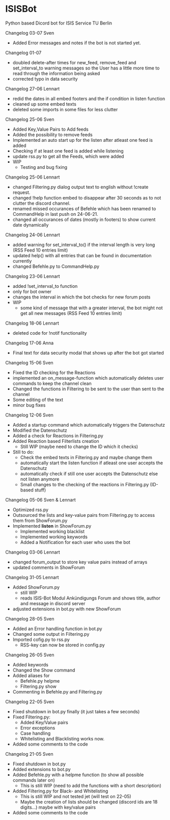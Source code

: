 # ISISBot

Python based Dicord bot for ISIS Service TU Berlin

Changelog 03-07 Sven
- Added Error messages and notes if the bot is not started yet.

Changelog 01-07
- doubled delete-after times for new_feed, remove_feed and set_interval_to warning messages
  so the User has a little more time to read through the information being asked
- corrected typo in data security

Changelog 27-06 Lennart
- redid the dates in all embed footers and the if condition in listen function
- cleaned up some embed texts
- deleted some imports in some files for less clutter

Changelog 25-06 Sven
- Added Key,Value Pairs to Add feeds
- Added the possibility to remove feeds
- Implemented an auto start up for the listen after atleast one feed is added
- Checking if at least one feed is added while listening
- update rss.py to get all the Feeds, which were added
- WIP
  - Testing and bug fixing

Changelog 25-06 Lennart
- changed Filtering.py dialog output text to english without !create request.
- changed !help function embed to disappear after 30 seconds as to not clutter the discord channel.
- renamed missed occurances of Befehle which has been renamed to CommandHelp in last push on 24-06-21.
- changed all occurances of dates (mostly in footers) to show current date dynamically

Changelog 24-06 Lennart
- added warning for set_interval_to() if the interval length is very long (RSS Feed 10 entries limit)
- updated help() with all entries that can be found in documentation currently
- changed Befehle.py to CommandHelp.py  

Changelog 23-06 Lennart
- added !set_interval_to function
- only for bot owner
- changes the interval in which the bot checks for new forum posts
- WIP
  - some kind of message that with a greater interval,
    the bot might not get all new messages (RSS Feed 10 entries limit)

Changelog 18-06 Lennart
- deleted code for !notif functionality

Changelog 17-06 Anna   
- Final text for data security modal that shows up after the bot got started

Changelog 15-06 Sven
- Fixed the ID checking for the Reactions
- implemented an on_message-function which automatically deletes user commands to keep the channel clean
- Changed the functions in Filtering to be sent to the user than sent to the channel
- Some editing of the text
- minor bug fixes

Changelog 12-06 Sven
- Added a startup command which automatically triggers the Datenschutz
- Modified the Datenschutz
- Added a check for Reactions in Filtering.py
- Added Reaction based Filterlists creation
  - Still WIP (maybe need to change the ID which it checks)
- Still to do:
  - Check the embed texts in Filtering.py and maybe change them
  - automatically start the listen function if atleast one user accepts the Datenschutz
  - automatically check if still one user accepts the Datenschutz else not listen anymore
  - Small changes to the checking of the reactions in Filtering.py (ID-based stuff)

Changelog 05-06 Sven & Lennart
- Optimized rss.py
- Outsourced the lists and key-value pairs from Filtering.py to access them from ShowForum.py
- Implemented **listen** in ShowForum.py
  - Implemented working blacklist
  - Implemented working keywords
  - Added a Notification for each user who uses the bot

Changelog 03-06 Lennart
- changed forum_output to store key value pairs instead of arrays 
- updated comments in ShowForum

Changelog 31-05 Lennart
- Added ShowForum.py
  - still WIP
  - reads ISIS-Bot Modul Ankündigungs Forum and shows title, author and message in discord server
- adjusted extensions in bot.py with new ShowForum

Changelog 28-05 Sven
- Added an Error handling function in bot.py
- Changed some output in Filtering.py
- Imported cofig.py to rss.py
  - RSS-key can now be stored in config.py

Changelog 26-05 Sven
- Added keywords
- Changed the Show command
- Added aliases for
  - Befehle.py helpme
  - Filtering.py show
- Commenting in Befehle.py and Filtering.py


Changelog 22-05 Sven
- Fixed shutdown in bot.py finally (it just takes a few seconds)
- Fixed Filtering.py:
    - Added Key/Value pairs
    - Error exceptions
    - Case handling
    - Whitelisting and Blacklisting works now.
- Added some comments to the code


Changelog 21-05 Sven
- Fixed shutdown in bot.py
- Added extensions to bot.py
- Added Befehle.py with a helpme function (to show all possible commands later on)
    - This is still WIP (need to add the functions with a short description)
- Added Filtering.py for Black- and Whitelisting
    - This is still WIP and not tested jet (will test on 22-05)
    - Maybe the creation of lists should be changed (discord ids are 18 digits...) maybe with key/value pairs
- Added some comments to the code  

